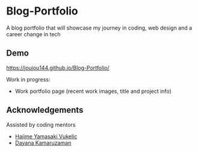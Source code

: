 # Blog-Portfolio
A blog portfolio that will showcase my journey in coding, web design and a career change in tech

## Demo 

https://joujou144.github.io/Blog-Portfolio/

Work in progress:
- Work portfolio page (recent work images, title and project info)

## Acknowledgements

Assisted by coding mentors
- [Hajime Yamasaki Vukelic](https://medium.com/@hayavuk)
- [Dayana Kamaruzaman](https://www.7thlumen.com/)
